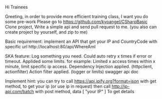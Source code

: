 Hi Trainees

Greeting, in order to provide more efficient training class, I want you do some pre-work Please go to https://github.com/kyoangel/CSharpBasic Clone project, Write a simple api and send pull request to me. (you also can create project by yourself, and zip to me)

Basic requirement: 
implement an API that get your IP and CountryCode with specific url http://localhost:80/api/WhereAmI

SKA feature: 
Log something you need.
Could auto retry x times if error or timeout.
Applided some limits. for example: Limited x access times within x minute, limit specific ip access. 
Dependency Injection applied. (httpclient, actionfilter)
Action filter applied. (logger or limits)
swagger api doc

Implement hint: 
you can try to call https://api.ipify.org?format=json with get method, to get your ip (or use ip in request)
then call http://ip-api.com/batch with post method, data [ "your IP" ] To get details
